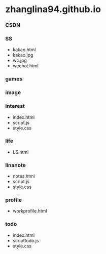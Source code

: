 # zhanglina94.github.io
### CSDN
### SS
- kakao.html
- kakao.jpg
- wc.jpg
- wechat.html
### games
### image
### interest
- index.html
- script.js
- style.css
### life
- LS.html
### linanote
- notes.html
- script.js
- style.css
### profile
- workprofile.html
### todo
- index.html
- scripttodo.js
- style.css

